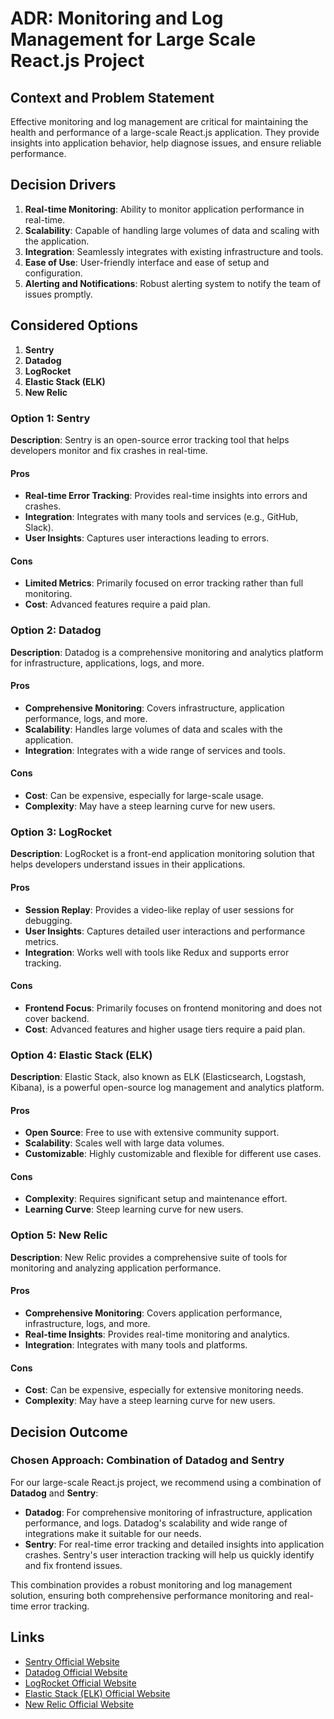 # ADR: Monitoring and Log Management for Large Scale React.js Project

## Context and Problem Statement

Effective monitoring and log management are critical for maintaining the health and performance of a large-scale React.js application. They provide insights into application behavior, help diagnose issues, and ensure reliable performance.

## Decision Drivers

1. **Real-time Monitoring**: Ability to monitor application performance in real-time.
2. **Scalability**: Capable of handling large volumes of data and scaling with the application.
3. **Integration**: Seamlessly integrates with existing infrastructure and tools.
4. **Ease of Use**: User-friendly interface and ease of setup and configuration.
5. **Alerting and Notifications**: Robust alerting system to notify the team of issues promptly.

## Considered Options

1. **Sentry**
2. **Datadog**
3. **LogRocket**
4. **Elastic Stack (ELK)**
5. **New Relic**

### Option 1: Sentry

**Description**: Sentry is an open-source error tracking tool that helps developers monitor and fix crashes in real-time.

#### Pros
- **Real-time Error Tracking**: Provides real-time insights into errors and crashes.
- **Integration**: Integrates with many tools and services (e.g., GitHub, Slack).
- **User Insights**: Captures user interactions leading to errors.

#### Cons
- **Limited Metrics**: Primarily focused on error tracking rather than full monitoring.
- **Cost**: Advanced features require a paid plan.

### Option 2: Datadog

**Description**: Datadog is a comprehensive monitoring and analytics platform for infrastructure, applications, logs, and more.

#### Pros
- **Comprehensive Monitoring**: Covers infrastructure, application performance, logs, and more.
- **Scalability**: Handles large volumes of data and scales with the application.
- **Integration**: Integrates with a wide range of services and tools.

#### Cons
- **Cost**: Can be expensive, especially for large-scale usage.
- **Complexity**: May have a steep learning curve for new users.

### Option 3: LogRocket

**Description**: LogRocket is a front-end application monitoring solution that helps developers understand issues in their applications.

#### Pros
- **Session Replay**: Provides a video-like replay of user sessions for debugging.
- **User Insights**: Captures detailed user interactions and performance metrics.
- **Integration**: Works well with tools like Redux and supports error tracking.

#### Cons
- **Frontend Focus**: Primarily focuses on frontend monitoring and does not cover backend.
- **Cost**: Advanced features and higher usage tiers require a paid plan.

### Option 4: Elastic Stack (ELK)

**Description**: Elastic Stack, also known as ELK (Elasticsearch, Logstash, Kibana), is a powerful open-source log management and analytics platform.

#### Pros
- **Open Source**: Free to use with extensive community support.
- **Scalability**: Scales well with large data volumes.
- **Customizable**: Highly customizable and flexible for different use cases.

#### Cons
- **Complexity**: Requires significant setup and maintenance effort.
- **Learning Curve**: Steep learning curve for new users.

### Option 5: New Relic

**Description**: New Relic provides a comprehensive suite of tools for monitoring and analyzing application performance.

#### Pros
- **Comprehensive Monitoring**: Covers application performance, infrastructure, logs, and more.
- **Real-time Insights**: Provides real-time monitoring and analytics.
- **Integration**: Integrates with many tools and platforms.

#### Cons
- **Cost**: Can be expensive, especially for extensive monitoring needs.
- **Complexity**: May have a steep learning curve for new users.

## Decision Outcome

### Chosen Approach: **Combination of Datadog and Sentry**

For our large-scale React.js project, we recommend using a combination of **Datadog** and **Sentry**:

- **Datadog**: For comprehensive monitoring of infrastructure, application performance, and logs. Datadog's scalability and wide range of integrations make it suitable for our needs.
- **Sentry**: For real-time error tracking and detailed insights into application crashes. Sentry's user interaction tracking will help us quickly identify and fix frontend issues.

This combination provides a robust monitoring and log management solution, ensuring both comprehensive performance monitoring and real-time error tracking.

## Links

- [Sentry Official Website](https://sentry.io/)
- [Datadog Official Website](https://www.datadoghq.com/)
- [LogRocket Official Website](https://logrocket.com/)
- [Elastic Stack (ELK) Official Website](https://www.elastic.co/what-is/elk-stack)
- [New Relic Official Website](https://newrelic.com/)
